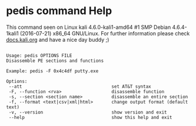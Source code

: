 # pedis command Help
 
 This command seen on Linux kali 4.6.0-kali1-amd64 #1 SMP Debian 4.6.4-1kali1 (2016-07-21) x86_64 GNU/Linux. For further information please check [docs.kali.org](docs.kali.org) and have a nice day buddy ;) 

~~~

Usage: pedis OPTIONS FILE
Disassemble PE sections and functions

Example: pedis -F 0x4c4df putty.exe

Options:
 --att                                  set AT&T syntax
 -F, --function <rva>                   disassemble function
 -s, --section <section name>           disassemble an entire section
 -f, --format <text|csv|xml|html>       change output format (default text)
 -v, --version                          show version and exit
 --help                                 show this help and exit

~~~
